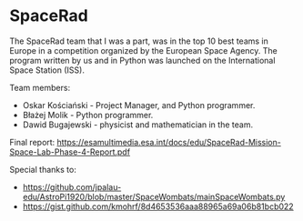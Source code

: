 # SpaceRad

The SpaceRad team that I was a part, was in the top 10 best teams in Europe in a competition organized by the European Space Agency. The program written by us and in Python was launched on the International Space Station (ISS). 

Team members:
- Oskar Kościański - Project Manager, and Python programmer.
- Błażej Molik - Python programmer.
- Dawid Bugajewski - physicist and mathematician in the team.

Final report: https://esamultimedia.esa.int/docs/edu/SpaceRad-Mission-Space-Lab-Phase-4-Report.pdf

Special thanks to:
- https://github.com/jpalau-edu/AstroPi1920/blob/master/SpaceWombats/mainSpaceWombats.py
- https://gist.github.com/kmohrf/8d4653536aaa88965a69a06b81bcb022

